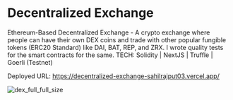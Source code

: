 # Decentralized Exchange

Ethereum-Based Decentralized Exchange - A crypto exchange where people can have their own DEX coins and trade with other popular fungible tokens (ERC20 Standard) like DAI, BAT, REP, and ZRX. I wrote quality tests for the smart contracts for the same. TECH: Solidity | NextJS | Truffle | Goerli (Testnet)

Deployed URL: https://decentralized-exchange-sahilrajput03.vercel.app/

![dex_full_full_size](https://user-images.githubusercontent.com/31458531/196995025-da047c9d-66a0-4b7f-a61a-9dd270ce5f5c.png)
